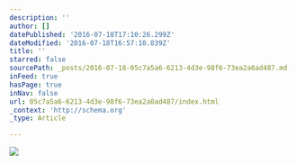 ```yaml
---
description: ''
author: []
datePublished: '2016-07-18T17:10:26.299Z'
dateModified: '2016-07-18T16:57:10.839Z'
title: ''
starred: false
sourcePath: _posts/2016-07-18-05c7a5a6-6213-4d3e-98f6-73ea2a0ad487.md
inFeed: true
hasPage: true
inNav: false
url: 05c7a5a6-6213-4d3e-98f6-73ea2a0ad487/index.html
_context: 'http://schema.org'
_type: Article

---
```

![](https://the-grid-user-content.s3-us-west-2.amazonaws.com/48184469-b854-450e-9e3d-6cf41989475a.jpg)